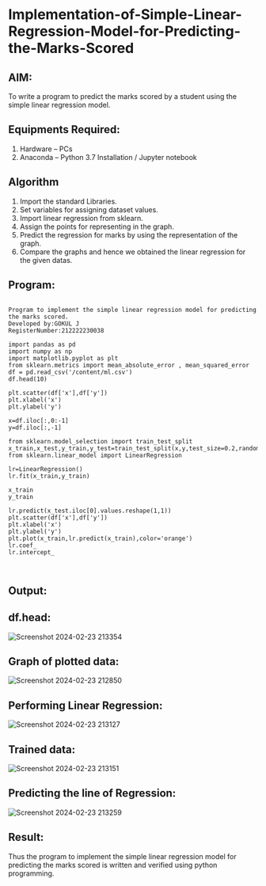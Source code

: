 # Implementation-of-Simple-Linear-Regression-Model-for-Predicting-the-Marks-Scored

## AIM:
To write a program to predict the marks scored by a student using the simple linear regression model.

## Equipments Required:
1. Hardware – PCs
2. Anaconda – Python 3.7 Installation / Jupyter notebook

## Algorithm
1. Import the standard Libraries.
2. Set variables for assigning dataset values.
3. Import linear regression from sklearn.
4. Assign the points for representing in the graph.
5. Predict the regression for marks by using the representation of the graph.
6. Compare the graphs and hence we obtained the linear regression for the given datas.

## Program:
```

Program to implement the simple linear regression model for predicting the marks scored.
Developed by:GOKUL J 
RegisterNumber:212222230038
 
import pandas as pd
import numpy as np
import matplotlib.pyplot as plt
from sklearn.metrics import mean_absolute_error , mean_squared_error
df = pd.read_csv('/content/ml.csv')
df.head(10)

plt.scatter(df['x'],df['y'])
plt.xlabel('x')
plt.ylabel('y')

x=df.iloc[:,0:-1]
y=df.iloc[:,-1]

from sklearn.model_selection import train_test_split
x_train,x_test,y_train,y_test=train_test_split(x,y,test_size=0.2,random_state=0)
from sklearn.linear_model import LinearRegression

lr=LinearRegression()
lr.fit(x_train,y_train)

x_train
y_train

lr.predict(x_test.iloc[0].values.reshape(1,1))
plt.scatter(df['x'],df['y'])
plt.xlabel('x')
plt.ylabel('y')
plt.plot(x_train,lr.predict(x_train),color='orange')
lr.coef_
lr.intercept_



```

## Output:
## df.head:
![Screenshot 2024-02-23 213354](https://github.com/Gokul0117/Implementation-of-Simple-Linear-Regression-Model-for-Predicting-the-Marks-Scored/assets/121165938/b850e3d6-3111-4303-b479-fc2f5e8e9680)

## Graph of plotted data:
![Screenshot 2024-02-23 212850](https://github.com/Gokul0117/Implementation-of-Simple-Linear-Regression-Model-for-Predicting-the-Marks-Scored/assets/121165938/a2efb952-3a9c-4dae-9425-9c038e5189c1)

## Performing Linear Regression:
![Screenshot 2024-02-23 213127](https://github.com/Gokul0117/Implementation-of-Simple-Linear-Regression-Model-for-Predicting-the-Marks-Scored/assets/121165938/e5ac47f7-ee0b-4ffa-b141-992f2506ea8d)

## Trained data:
![Screenshot 2024-02-23 213151](https://github.com/Gokul0117/Implementation-of-Simple-Linear-Regression-Model-for-Predicting-the-Marks-Scored/assets/121165938/1efa4b20-abc7-4fc1-86ab-b5b94036d129)

## Predicting the line of Regression:
![Screenshot 2024-02-23 213259](https://github.com/Gokul0117/Implementation-of-Simple-Linear-Regression-Model-for-Predicting-the-Marks-Scored/assets/121165938/a05c9580-798d-49a6-b5f9-4e986838d00d)


## Result:
Thus the program to implement the simple linear regression model for predicting the marks scored is written and verified using python programming.
